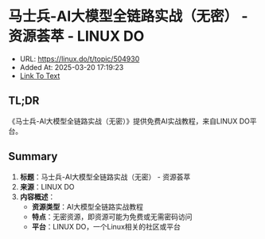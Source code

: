 # 马士兵-AI大模型全链路实战（无密） - 资源荟萃 - LINUX DO
- URL: https://linux.do/t/topic/504930
- Added At: 2025-03-20 17:19:23
- [Link To Text](2025-03-20-马士兵-ai大模型全链路实战（无密）---资源荟萃---linux-do_raw.md)

## TL;DR
《马士兵-AI大模型全链路实战（无密）》提供免费AI实战教程，来自LINUX DO平台。

## Summary
1. **标题**：马士兵-AI大模型全链路实战（无密） - 资源荟萃
2. **来源**：LINUX DO
3. **内容概述**：
   - **资源类型**：AI大模型全链路实战教程
   - **特点**：无密资源，即资源可能为免费或无需密码访问
   - **平台**：LINUX DO，一个Linux相关的社区或平台
